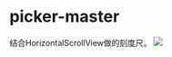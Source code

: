 # picker-master
结合HorizontalScrollView做的刻度尺。
![](http://e.hiphotos.baidu.com/image/pic/item/cc11728b4710b9121c2e31f5c1fdfc03934522ca.jpg)
